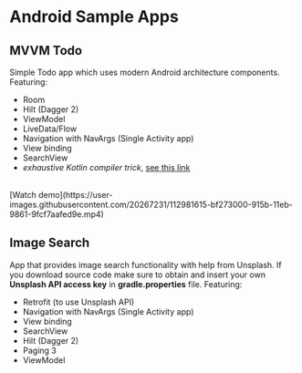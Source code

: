 # Android Sample Apps

## MVVM Todo
Simple Todo app which uses modern Android architecture components. Featuring:
* Room 
* Hilt (Dagger 2) 
* ViewModel
* LiveData/Flow
* Navigation with NavArgs (Single Activity app)
* View binding
* SearchView
* *exhaustive Kotlin compiler trick*, [see this link](https://proandroiddev.com/kotlin-when-statement-when-expression-oh-my-or-how-we-created-our-custom-detekt-rule-6f27e80bedaf)
<br>
[Watch demo](https://user-images.githubusercontent.com/20267231/112981615-bf273000-915b-11eb-9861-9fcf7aafed9e.mp4)



## Image Search
App that provides image search functionality with help from Unsplash. If you download source code make sure to obtain and insert your own **Unsplash API access key** in **gradle.properties** file. Featuring:
* Retrofit (to use Unsplash API)
* Navigation with NavArgs (Single Activity app)
* View binding
* SearchView
* Hilt (Dagger 2) 
* Paging 3
* ViewModel
